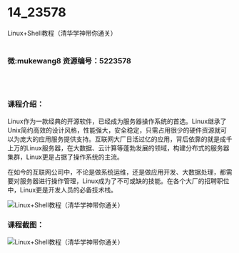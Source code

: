 # 14_23578
Linux+Shell教程（清华学神带你通关）
<br/></br>
<h3>微:mukewang8 资源编号：5223578</h3>
<br/></br>
<h3>课程介绍：</h3>
<p><a title="查看与 Linux 相关的文章" target="_blank">Linux</a>作为一款经典的开源软件，已经成为服务器操作系统的首选。<a title="查看与 Linux 相关的文章" target="_blank">Linux</a>继承了Unix简约高效的设计风格，性能强大，安全稳定，只需占用很少的硬件资源就可以为庞大的应用服务提供支持。互联网大厂日活过亿的应用，背后依靠的就是成千上万的Linux服务器，在大数据、云计算等蓬勃发展的领域，构建分布式的服务器集群，Linux更是占据了操作系统的主流。</p>
<p>在如今的互联网公司中，不论是做系统运维，还是做应用开发、大数据处理，都需要对服务器进行操作管理，Linux成为了不可或缺的技能。在各个大厂的招聘职位中，Linux更是开发人员的必备技术栈。</p>
<p><img src="https://www.ko996.com/wp-content/uploads/img/2022/04/1-18-300x159.png" alt="Linux+Shell教程（清华学神带你通关）"></p>
<div class="info-desc">
<h3>课程截图：</h3>
<p><img src="https://www.ko996.com/wp-content/uploads/img/2022/04/2-19.png" alt="Linux+Shell教程（清华学神带你通关）"></p>


			
</div>
